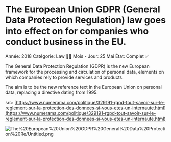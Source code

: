 # The European Union GDPR (General Data Protection Regulation) law goes into effect on for companies who conduct business in the EU.

Année: 2018
Catégorie: Law 👨‍⚖️
Mois - Jour: 25 Mai
État: Complet ✅

The General Data Protection Regulation (GDPR) is the new European framework for the processing and circulation of personal data, elements on which companies rely to provide services and products. 

The aim is to be the new reference text in the European Union on personal data, replacing a directive dating from 1995.

src: [https://www.numerama.com/politique/329191-rgpd-tout-savoir-sur-le-reglement-sur-la-protection-des-donnees-si-vous-etes-un-internaute.html](https://www.numerama.com/politique/329191-rgpd-tout-savoir-sur-le-reglement-sur-la-protection-des-donnees-si-vous-etes-un-internaute.html)

![The%20European%20Union%20GDPR%20General%20Data%20Protection%20Re/Untitled.png](The%20European%20Union%20GDPR%20General%20Data%20Protection%20Re/Untitled.png)